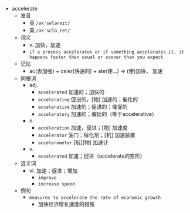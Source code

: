 - accelerate
  - 发音
    - 英 `/ək'seləreɪt/`
    - 美 `/əkˈsɛləˌret/`
  - 词义
    - v. 加快，加速
    - `if a process accelerates or if something accelerates it, it happens faster than usual or sooner than you expect`
  - 记忆
    - ac(表加强) + celer(快速的) + ate(使…) → (使)加快， 加速
  - 同根词
    - adj.
      - `accelerated` 加速的；加快的
      - `accelerating` 促进的，[物] 加速的；催化的
      - `accelerative` 加速的；促进的；催促的
      - `acceleratory` 加速的；催促的（等于accelerative）
    - n.
      - `acceleration` 加速，促进；[物] 加速度
      - `accelerator` 油门；催化剂；[机] 加速装置
      - `accelerometer` [航][物] 加速计
    - v.
      - `accelerated` 加速；促进（accelerate的变形）
  - 近义词
    - vi. 加速；促进；增加
      - `improve`
      - `increase speed`
  - 例句
    - `measures to accelerate the rate of economic growth`
      - 加快经济增长速度的措施

